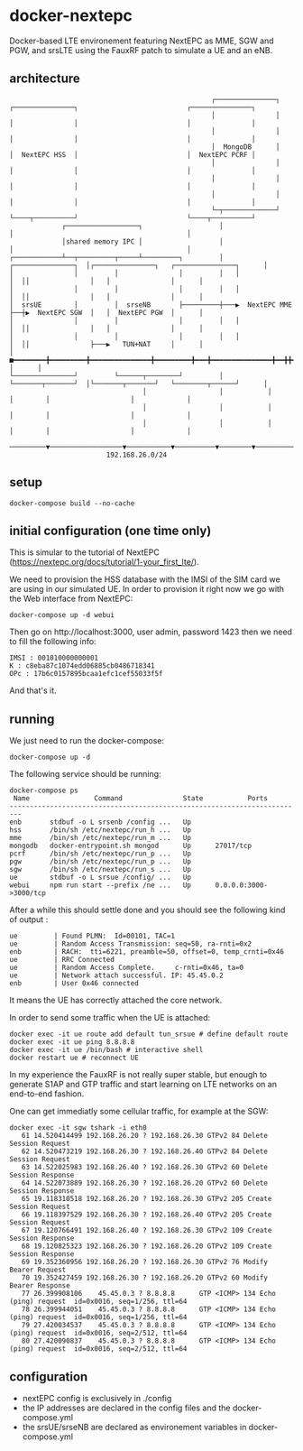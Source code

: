 # docker-nextepc
Docker-based LTE environement featuring NextEPC as MME, SGW and PGW, and srsLTE using the FauxRF patch to simulate a UE and an eNB.

## architecture

```
                                                  ┌───────────────┐   ┌───────────────┐                           ┌───────────────┐       
                                                  │               │   │               │                           │               │       
                                                  │               │   │               │                           │               │       
                                                  │  MongoDB      │   │  NextEPC HSS  │                           │  NextEPC PCRF │       
                                                  │               │   │               │                           │               │       
                                                  │               │   │               │                           │               │       
                                                  │               │   │               │                           │               │       
                                                  └─┬─────────────┘   └────┬──────────┘                           └────┬──────────┘       
             ┌──────────────────┐                   │                      │                                           │                  
             │shared memory IPC │                   │                      │                                           │                  
┌────────────┴──┬─────────┬─────┴─────────┐         │   ┌───────────────┐  │┌───────────────┐   ┌───────────────┐      │                  
│               │         │               │         │   │               │  ││               │   │               │      │                  
│               │         │               │         │   │               │  ││               │   │               │      │                  
│  srsUE        │         │  srseNB       ├─────────┼───▶  NextEPC MME  ├──┼▶  NextEPC SGW  │   │  NextEPC PGW  │      │                  
│               │         │               │         │   │               │  ││               │   │               │      │                  
│               │         │               │         │   │               │  ││               ├───▶   TUN+NAT     │      │                  
│      ■━━━━━━━━╋━━━━━━━━━╋━━━━━━━━━━━━━━━╋━━━━━━━━━╋━━━╋━━━━━━━━━━━━━━━╋━━╋╋━━━━━━━━━━━━━━━╋━━━╋━━━━━━■        │      │                  
└───────────────┘         └──────┬────────┘         │   └───────┬───────┘  │└───────┬───────┘   └────────┬──────┘      │                  
                                 │                  │           │          │        │                    │             │                  
                                 │                  │           │          │        │                    │             │                  
                                 │                  │           │          │        │                    │             │                  
                        ─────────▼──────────────────▼───────────▼──────────▼────────▼────────────────────▼─────────────▼─────────────────▶
                        192.168.26.0/24                                                                                                   
```

## setup 

```
docker-compose build --no-cache
```

## initial configuration (one time only)

This is simular to the tutorial of NextEPC (https://nextepc.org/docs/tutorial/1-your_first_lte/).

We need to provision the HSS database with the IMSI of the SIM card we are using in our simulated UE. In order to provision it right now we go with the Web interface from NextEPC:
```
docker-compose up -d webui 
```

Then go on http://localhost:3000, user admin, password 1423 then we need to fill the following info:
```
IMSI : 001010000000001
K : c8eba87c1074edd06885cb0486718341
OPc : 17b6c0157895bcaa1efc1cef55033f5f
``` 

And that's it.

## running

We just need to run the docker-compose:
```
docker-compose up -d
```

The following service should be running:
```
docker-compose ps
 Name                Command               State           Ports
-------------------------------------------------------------------------
enb       stdbuf -o L srsenb /config ...   Up
hss       /bin/sh /etc/nextepc/run_h ...   Up
mme       /bin/sh /etc/nextepc/run_m ...   Up
mongodb   docker-entrypoint.sh mongod      Up      27017/tcp
pcrf      /bin/sh /etc/nextepc/run_p ...   Up
pgw       /bin/sh /etc/nextepc/run_p ...   Up
sgw       /bin/sh /etc/nextepc/run_s ...   Up
ue        stdbuf -o L srsue /config/ ...   Up
webui     npm run start --prefix /ne ...   Up      0.0.0.0:3000->3000/tcp
```

After a while this should settle done and you should see the following kind of output :
```
ue         | Found PLMN:  Id=00101, TAC=1
ue         | Random Access Transmission: seq=50, ra-rnti=0x2
enb        | RACH:  tti=6221, preamble=50, offset=0, temp_crnti=0x46
ue         | RRC Connected
ue         | Random Access Complete.     c-rnti=0x46, ta=0
ue         | Network attach successful. IP: 45.45.0.2
enb        | User 0x46 connected
```

It means the UE has correctly attached the core network.

In order to send some traffic when the UE is attached:
```
docker exec -it ue route add default tun_srsue # define default route
docker exec -it ue ping 8.8.8.8
docker exec -it ue /bin/bash # interactive shell
docker restart ue # reconnect UE
```

In my experience the FauxRF is not really super stable, but enough to generate S1AP and GTP traffic and start learning on LTE networks on an end-to-end fashion.

One can get immediatly some cellular traffic, for example at the SGW:
```
docker exec -it sgw tshark -i eth0
   61 14.520414499 192.168.26.20 ? 192.168.26.30 GTPv2 84 Delete Session Request
   62 14.520473219 192.168.26.30 ? 192.168.26.40 GTPv2 84 Delete Session Request
   63 14.522025983 192.168.26.40 ? 192.168.26.30 GTPv2 60 Delete Session Response
   64 14.522073889 192.168.26.30 ? 192.168.26.20 GTPv2 60 Delete Session Response
   65 19.118310518 192.168.26.20 ? 192.168.26.30 GTPv2 205 Create Session Request
   66 19.118397529 192.168.26.30 ? 192.168.26.40 GTPv2 205 Create Session Request
   67 19.120766491 192.168.26.40 ? 192.168.26.30 GTPv2 109 Create Session Response
   68 19.120825323 192.168.26.30 ? 192.168.26.20 GTPv2 109 Create Session Response
   69 19.352360956 192.168.26.20 ? 192.168.26.30 GTPv2 76 Modify Bearer Request
   70 19.352427459 192.168.26.30 ? 192.168.26.20 GTPv2 60 Modify Bearer Response
   77 26.399908106    45.45.0.3 ? 8.8.8.8      GTP <ICMP> 134 Echo (ping) request  id=0x0016, seq=1/256, ttl=64
   78 26.399944051    45.45.0.3 ? 8.8.8.8      GTP <ICMP> 134 Echo (ping) request  id=0x0016, seq=1/256, ttl=64
   79 27.420034537    45.45.0.3 ? 8.8.8.8      GTP <ICMP> 134 Echo (ping) request  id=0x0016, seq=2/512, ttl=64
   80 27.420090837    45.45.0.3 ? 8.8.8.8      GTP <ICMP> 134 Echo (ping) request  id=0x0016, seq=2/512, ttl=64
```

## configuration

 * nextEPC config is exclusively in ./config
 * the IP addresses are declared in the config files and the docker-compose.yml
 * the srsUE/srseNB are declared as environement variables in docker-compose.yml

